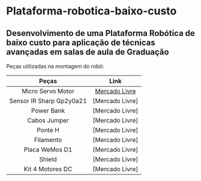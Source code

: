 # Plataforma-robotica-baixo-custo
## Desenvolvimento de uma Plataforma Robótica de baixo custo para aplicação de técnicas avançadas em salas de aula de Graduação
Peças utilizadas na montagem do robô:

| Peças       | Link        | 
| :----:      |    :----:   |  
| Micro Servo Motor         | [Mercado Livre]([https://duckduckgo.com](https://produto.mercadolivre.com.br/MLB-3139089695-micro-servo-motor-arduino-sg90-_JM?matt_tool=18956390&utm_source=google_shopping&utm_medium=organic))       |
| Sensor IR Sharp Gp2y0a21  | [Mercado Livre]       |
| Power Bank                | [Mercado Livre]       |
| Cabos Jumper              | [Mercado Livre]       |
| Ponte H                   | [Mercado Livre]       |
| Filamento                 | [Mercado Livre]       |
| Placa WeMos D1            | [Mercado Livre]       |
| Shield                    | [Mercado Livre]       |
| Kit 4 Motores DC          | [Mercado Livre]       |


